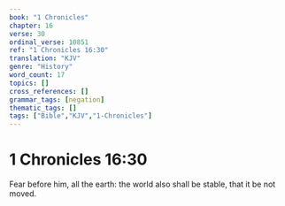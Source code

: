 ```yaml
---
book: "1 Chronicles"
chapter: 16
verse: 30
ordinal_verse: 10851
ref: "1 Chronicles 16:30"
translation: "KJV"
genre: "History"
word_count: 17
topics: []
cross_references: []
grammar_tags: [negation]
thematic_tags: []
tags: ["Bible","KJV","1-Chronicles"]
---
```


# 1 Chronicles 16:30

Fear before him, all the earth: the world also shall be stable, that it be not moved.

